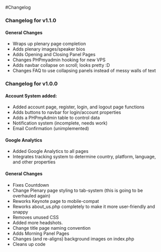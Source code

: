 #Changelog
### Changelog for v1.1.0

#### General Changes
* Wraps up plenary page completion
* Adds plenary images/speaker bios
* Adds Opening and Closing Panel Pages
* Changes PHPmyadmin hooking for new VPS
* Adds navbar collapse on scroll; looks pretty :D
* Changes FAQ to use collapsing panels instead of messy walls of text

### Changelog for v1.0.0

#### Account System added:
* Added account page, register, login, and logout page functions
* Adds buttons to navbar for login/account properties
* Adds a PHPmyAdmin table to control data
* Notification system (incomplete, needs work)
* Email Confirmation (unimplemented)

#### Google Analytics
* Added Google Analytics to all pages
* Integrates tracking system to determine country, platform, language, and other properties

#### General Changes
* Fixes Countdown
* Change Plenary page styling to tab-system (this is going to be overhauled again)
* Reworks Keynote page to mobile-compat
* Reworks about_us.php completely to make it more user-friendly and snappy
* Removes unused CSS
* Added more headshots.
* Change title page naming convention
* Adds Morning Panel Pages
* Changes (and re-aligns) background images on index.php
* Cleans up code
